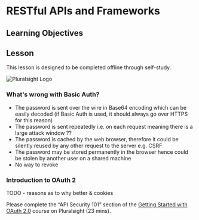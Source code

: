 # RESTful APIs and Frameworks

## Learning Objectives

## Lesson
This lesson is designed to be completed offline through self-study.

![Pluralsight Logo](https://www.pluralsight.com/content/dam/pluralsight/blog/2015/10/pluralsight-new-brand/wp/img/60885_PS_Inline_01.jpg)

### What's wrong with Basic Auth?
  * The password is sent over the wire in Base64 encoding which can be easily decoded (if Basic Auth is used, it should always go over HTTPS for this reason)
  * The password is sent repeatedly i.e. on each request meaning there is a large attack window ??
  * The password is cached by the web browser, therefore it could be silently reused by any other request to the server e.g. CSRF
  * The password may be stored permanently in the browser hence could be stolen by another user on a shared machine
  * No way to revoke

### Introduction to OAuth 2
TODO - reasons as to why better & cookies

Please complete the “API Security 101” section of the [Getting Started with OAuth 2.0](https://app.pluralsight.com/library/courses/oauth-2-getting-started/table-of-contents) course on Pluralsight (23 mins).

